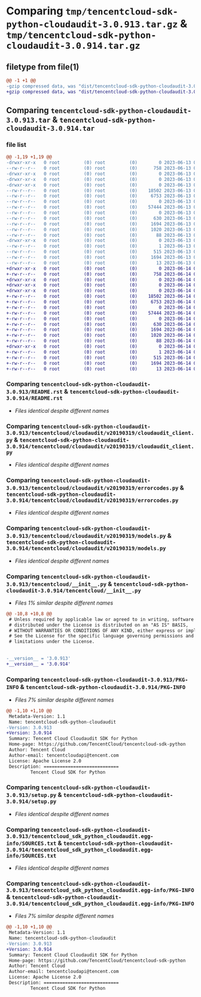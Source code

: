 # Comparing `tmp/tencentcloud-sdk-python-cloudaudit-3.0.913.tar.gz` & `tmp/tencentcloud-sdk-python-cloudaudit-3.0.914.tar.gz`

## filetype from file(1)

```diff
@@ -1 +1 @@
-gzip compressed data, was "dist/tencentcloud-sdk-python-cloudaudit-3.0.913.tar", last modified: Tue Jun 13 02:07:44 2023, max compression
+gzip compressed data, was "dist/tencentcloud-sdk-python-cloudaudit-3.0.914.tar", last modified: Wed Jun 14 00:22:35 2023, max compression
```

## Comparing `tencentcloud-sdk-python-cloudaudit-3.0.913.tar` & `tencentcloud-sdk-python-cloudaudit-3.0.914.tar`

### file list

```diff
@@ -1,19 +1,19 @@
-drwxr-xr-x   0 root         (0) root         (0)        0 2023-06-13 02:07:44.000000 tencentcloud-sdk-python-cloudaudit-3.0.913/
--rw-r--r--   0 root         (0) root         (0)      758 2023-06-13 02:07:43.000000 tencentcloud-sdk-python-cloudaudit-3.0.913/README.rst
-drwxr-xr-x   0 root         (0) root         (0)        0 2023-06-13 02:07:44.000000 tencentcloud-sdk-python-cloudaudit-3.0.913/tencentcloud/
-drwxr-xr-x   0 root         (0) root         (0)        0 2023-06-13 02:07:44.000000 tencentcloud-sdk-python-cloudaudit-3.0.913/tencentcloud/cloudaudit/
-drwxr-xr-x   0 root         (0) root         (0)        0 2023-06-13 02:07:44.000000 tencentcloud-sdk-python-cloudaudit-3.0.913/tencentcloud/cloudaudit/v20190319/
--rw-r--r--   0 root         (0) root         (0)    18502 2023-06-13 02:07:43.000000 tencentcloud-sdk-python-cloudaudit-3.0.913/tencentcloud/cloudaudit/v20190319/cloudaudit_client.py
--rw-r--r--   0 root         (0) root         (0)     6753 2023-06-13 02:07:43.000000 tencentcloud-sdk-python-cloudaudit-3.0.913/tencentcloud/cloudaudit/v20190319/errorcodes.py
--rw-r--r--   0 root         (0) root         (0)        0 2023-06-13 02:07:43.000000 tencentcloud-sdk-python-cloudaudit-3.0.913/tencentcloud/cloudaudit/v20190319/__init__.py
--rw-r--r--   0 root         (0) root         (0)    57444 2023-06-13 02:07:43.000000 tencentcloud-sdk-python-cloudaudit-3.0.913/tencentcloud/cloudaudit/v20190319/models.py
--rw-r--r--   0 root         (0) root         (0)        0 2023-06-13 02:07:43.000000 tencentcloud-sdk-python-cloudaudit-3.0.913/tencentcloud/cloudaudit/__init__.py
--rw-r--r--   0 root         (0) root         (0)      630 2023-06-13 02:07:43.000000 tencentcloud-sdk-python-cloudaudit-3.0.913/tencentcloud/__init__.py
--rw-r--r--   0 root         (0) root         (0)     1694 2023-06-13 02:07:44.000000 tencentcloud-sdk-python-cloudaudit-3.0.913/PKG-INFO
--rw-r--r--   0 root         (0) root         (0)     1020 2023-06-13 02:07:43.000000 tencentcloud-sdk-python-cloudaudit-3.0.913/setup.py
--rw-r--r--   0 root         (0) root         (0)       88 2023-06-13 02:07:44.000000 tencentcloud-sdk-python-cloudaudit-3.0.913/setup.cfg
-drwxr-xr-x   0 root         (0) root         (0)        0 2023-06-13 02:07:44.000000 tencentcloud-sdk-python-cloudaudit-3.0.913/tencentcloud_sdk_python_cloudaudit.egg-info/
--rw-r--r--   0 root         (0) root         (0)        1 2023-06-13 02:07:44.000000 tencentcloud-sdk-python-cloudaudit-3.0.913/tencentcloud_sdk_python_cloudaudit.egg-info/dependency_links.txt
--rw-r--r--   0 root         (0) root         (0)      515 2023-06-13 02:07:44.000000 tencentcloud-sdk-python-cloudaudit-3.0.913/tencentcloud_sdk_python_cloudaudit.egg-info/SOURCES.txt
--rw-r--r--   0 root         (0) root         (0)     1694 2023-06-13 02:07:44.000000 tencentcloud-sdk-python-cloudaudit-3.0.913/tencentcloud_sdk_python_cloudaudit.egg-info/PKG-INFO
--rw-r--r--   0 root         (0) root         (0)       13 2023-06-13 02:07:44.000000 tencentcloud-sdk-python-cloudaudit-3.0.913/tencentcloud_sdk_python_cloudaudit.egg-info/top_level.txt
+drwxr-xr-x   0 root         (0) root         (0)        0 2023-06-14 00:22:35.000000 tencentcloud-sdk-python-cloudaudit-3.0.914/
+-rw-r--r--   0 root         (0) root         (0)      758 2023-06-14 00:22:35.000000 tencentcloud-sdk-python-cloudaudit-3.0.914/README.rst
+drwxr-xr-x   0 root         (0) root         (0)        0 2023-06-14 00:22:35.000000 tencentcloud-sdk-python-cloudaudit-3.0.914/tencentcloud/
+drwxr-xr-x   0 root         (0) root         (0)        0 2023-06-14 00:22:35.000000 tencentcloud-sdk-python-cloudaudit-3.0.914/tencentcloud/cloudaudit/
+drwxr-xr-x   0 root         (0) root         (0)        0 2023-06-14 00:22:35.000000 tencentcloud-sdk-python-cloudaudit-3.0.914/tencentcloud/cloudaudit/v20190319/
+-rw-r--r--   0 root         (0) root         (0)    18502 2023-06-14 00:22:35.000000 tencentcloud-sdk-python-cloudaudit-3.0.914/tencentcloud/cloudaudit/v20190319/cloudaudit_client.py
+-rw-r--r--   0 root         (0) root         (0)     6753 2023-06-14 00:22:35.000000 tencentcloud-sdk-python-cloudaudit-3.0.914/tencentcloud/cloudaudit/v20190319/errorcodes.py
+-rw-r--r--   0 root         (0) root         (0)        0 2023-06-14 00:22:35.000000 tencentcloud-sdk-python-cloudaudit-3.0.914/tencentcloud/cloudaudit/v20190319/__init__.py
+-rw-r--r--   0 root         (0) root         (0)    57444 2023-06-14 00:22:35.000000 tencentcloud-sdk-python-cloudaudit-3.0.914/tencentcloud/cloudaudit/v20190319/models.py
+-rw-r--r--   0 root         (0) root         (0)        0 2023-06-14 00:22:35.000000 tencentcloud-sdk-python-cloudaudit-3.0.914/tencentcloud/cloudaudit/__init__.py
+-rw-r--r--   0 root         (0) root         (0)      630 2023-06-14 00:22:35.000000 tencentcloud-sdk-python-cloudaudit-3.0.914/tencentcloud/__init__.py
+-rw-r--r--   0 root         (0) root         (0)     1694 2023-06-14 00:22:35.000000 tencentcloud-sdk-python-cloudaudit-3.0.914/PKG-INFO
+-rw-r--r--   0 root         (0) root         (0)     1020 2023-06-14 00:22:35.000000 tencentcloud-sdk-python-cloudaudit-3.0.914/setup.py
+-rw-r--r--   0 root         (0) root         (0)       88 2023-06-14 00:22:35.000000 tencentcloud-sdk-python-cloudaudit-3.0.914/setup.cfg
+drwxr-xr-x   0 root         (0) root         (0)        0 2023-06-14 00:22:35.000000 tencentcloud-sdk-python-cloudaudit-3.0.914/tencentcloud_sdk_python_cloudaudit.egg-info/
+-rw-r--r--   0 root         (0) root         (0)        1 2023-06-14 00:22:35.000000 tencentcloud-sdk-python-cloudaudit-3.0.914/tencentcloud_sdk_python_cloudaudit.egg-info/dependency_links.txt
+-rw-r--r--   0 root         (0) root         (0)      515 2023-06-14 00:22:35.000000 tencentcloud-sdk-python-cloudaudit-3.0.914/tencentcloud_sdk_python_cloudaudit.egg-info/SOURCES.txt
+-rw-r--r--   0 root         (0) root         (0)     1694 2023-06-14 00:22:35.000000 tencentcloud-sdk-python-cloudaudit-3.0.914/tencentcloud_sdk_python_cloudaudit.egg-info/PKG-INFO
+-rw-r--r--   0 root         (0) root         (0)       13 2023-06-14 00:22:35.000000 tencentcloud-sdk-python-cloudaudit-3.0.914/tencentcloud_sdk_python_cloudaudit.egg-info/top_level.txt
```

### Comparing `tencentcloud-sdk-python-cloudaudit-3.0.913/README.rst` & `tencentcloud-sdk-python-cloudaudit-3.0.914/README.rst`

 * *Files identical despite different names*

### Comparing `tencentcloud-sdk-python-cloudaudit-3.0.913/tencentcloud/cloudaudit/v20190319/cloudaudit_client.py` & `tencentcloud-sdk-python-cloudaudit-3.0.914/tencentcloud/cloudaudit/v20190319/cloudaudit_client.py`

 * *Files identical despite different names*

### Comparing `tencentcloud-sdk-python-cloudaudit-3.0.913/tencentcloud/cloudaudit/v20190319/errorcodes.py` & `tencentcloud-sdk-python-cloudaudit-3.0.914/tencentcloud/cloudaudit/v20190319/errorcodes.py`

 * *Files identical despite different names*

### Comparing `tencentcloud-sdk-python-cloudaudit-3.0.913/tencentcloud/cloudaudit/v20190319/models.py` & `tencentcloud-sdk-python-cloudaudit-3.0.914/tencentcloud/cloudaudit/v20190319/models.py`

 * *Files identical despite different names*

### Comparing `tencentcloud-sdk-python-cloudaudit-3.0.913/tencentcloud/__init__.py` & `tencentcloud-sdk-python-cloudaudit-3.0.914/tencentcloud/__init__.py`

 * *Files 1% similar despite different names*

```diff
@@ -10,8 +10,8 @@
 # Unless required by applicable law or agreed to in writing, software
 # distributed under the License is distributed on an "AS IS" BASIS,
 # WITHOUT WARRANTIES OR CONDITIONS OF ANY KIND, either express or implied.
 # See the License for the specific language governing permissions and
 # limitations under the License.
 
 
-__version__ = '3.0.913'
+__version__ = '3.0.914'
```

### Comparing `tencentcloud-sdk-python-cloudaudit-3.0.913/PKG-INFO` & `tencentcloud-sdk-python-cloudaudit-3.0.914/PKG-INFO`

 * *Files 7% similar despite different names*

```diff
@@ -1,10 +1,10 @@
 Metadata-Version: 1.1
 Name: tencentcloud-sdk-python-cloudaudit
-Version: 3.0.913
+Version: 3.0.914
 Summary: Tencent Cloud Cloudaudit SDK for Python
 Home-page: https://github.com/TencentCloud/tencentcloud-sdk-python
 Author: Tencent Cloud
 Author-email: tencentcloudapi@tencent.com
 License: Apache License 2.0
 Description: ============================
         Tencent Cloud SDK for Python
```

### Comparing `tencentcloud-sdk-python-cloudaudit-3.0.913/setup.py` & `tencentcloud-sdk-python-cloudaudit-3.0.914/setup.py`

 * *Files identical despite different names*

### Comparing `tencentcloud-sdk-python-cloudaudit-3.0.913/tencentcloud_sdk_python_cloudaudit.egg-info/SOURCES.txt` & `tencentcloud-sdk-python-cloudaudit-3.0.914/tencentcloud_sdk_python_cloudaudit.egg-info/SOURCES.txt`

 * *Files identical despite different names*

### Comparing `tencentcloud-sdk-python-cloudaudit-3.0.913/tencentcloud_sdk_python_cloudaudit.egg-info/PKG-INFO` & `tencentcloud-sdk-python-cloudaudit-3.0.914/tencentcloud_sdk_python_cloudaudit.egg-info/PKG-INFO`

 * *Files 7% similar despite different names*

```diff
@@ -1,10 +1,10 @@
 Metadata-Version: 1.1
 Name: tencentcloud-sdk-python-cloudaudit
-Version: 3.0.913
+Version: 3.0.914
 Summary: Tencent Cloud Cloudaudit SDK for Python
 Home-page: https://github.com/TencentCloud/tencentcloud-sdk-python
 Author: Tencent Cloud
 Author-email: tencentcloudapi@tencent.com
 License: Apache License 2.0
 Description: ============================
         Tencent Cloud SDK for Python
```

